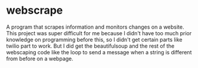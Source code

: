 # webscrape
A program that scrapes information and monitors changes on a website.
This project was super difficult for me because I didn't have too much prior knowledge on programming before this, so I didn't get certain parts like twilio part to work. But I did get the beautifulsoup and the rest of the webscaping code like the loop to send a message when a string is different from before on a webpage.

